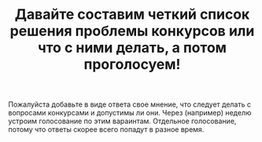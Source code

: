 ﻿---
title: "Давайте составим четкий список решения проблемы конкурсов или что с ними делать, а потом проголосуем!"
se.owner.user_id: 337540
se.owner.display_name: "Victor VosMottor"
se.owner.link: "https://ru.meta.stackoverflow.com/users/337540/victor-vosmottor"
se.link: "https://ru.meta.stackoverflow.com/questions/11148/%d0%94%d0%b0%d0%b2%d0%b0%d0%b9%d1%82%d0%b5-%d1%81%d0%be%d1%81%d1%82%d0%b0%d0%b2%d0%b8%d0%bc-%d1%87%d0%b5%d1%82%d0%ba%d0%b8%d0%b9-%d1%81%d0%bf%d0%b8%d1%81%d0%be%d0%ba-%d1%80%d0%b5%d1%88%d0%b5%d0%bd%d0%b8%d1%8f-%d0%bf%d1%80%d0%be%d0%b1%d0%bb%d0%b5%d0%bc%d1%8b-%d0%ba%d0%be%d0%bd%d0%ba%d1%83%d1%80%d1%81%d0%be%d0%b2-%d0%b8%d0%bb%d0%b8-%d1%87%d1%82%d0%be-%d1%81-%d0%bd%d0%b8%d0%bc%d0%b8-%d0%b4%d0%b5%d0%bb%d0%b0%d1%82%d1%8c"
se.question_id: 11148
se.post_type: question
---
<p>Пожалуйста добавьте в виде ответа свое мнение, что следует делать с вопросами конкурсами и допустимы ли они. Через (например) неделю устроим голосование по этим вараинтам. Отдельное голосование, потому что ответы скорее всего попадут в разное время.</p>
